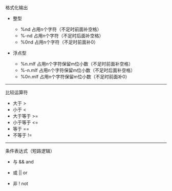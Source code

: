 格式化输出

- 整型
    - %nd    占用n个字符（不足时前面补空格）
    - %-nd   占用n个字符（不足时后面补空格）
    - %0nd  占用n个字符（不足时前面补0）

- 浮点型
    - %n.mlf    占用n个字符保留m位小数（不足时前面补空格）
    - %-n.mlf   占用n个字符保留m位小数（不足时后面补空格）
    - %0n.mlf  占用n个字符保留m位小数（不足时前面补0）

------

比较运算符

- 大于 >
- 小于 <
- 大于等于 >=
- 小于等于 <=
- 等于 ==
- 不等于 !=

------------------

条件表达式（短路逻辑）

- 与    &&    and

- 或    ||    or

- 非    !    not
